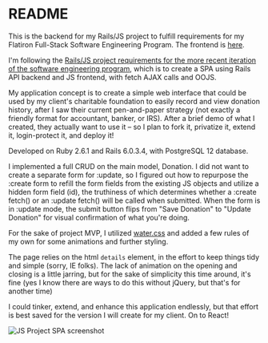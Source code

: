 # README

This is the backend for my Rails/JS project to fulfill requirements for my Flatiron Full-Stack Software Engineering Program. The frontend is [here](https://github.com/s-blais/javascript-portfolio-project-transactions-frontend).

I'm following the [Rails/JS project requirements for the more recent iteration of the software engineering program](https://github.com/learn-co-students/js-spa-project-instructions-online-web-sp-000), which is to create a SPA using Rails API backend and JS frontend, with fetch AJAX calls and OOJS.

My application concept is to create a simple web interface that could be used by my client's charitable foundation to easily record and view donation history, after I saw their current pen-and-paper strategy (not exactly a friendly format for accountant, banker, or IRS). After a brief demo of what I created, they actually want to use it – so I plan to fork it, privatize it, extend it, login-protect it, and deploy it!

Developed on Ruby 2.6.1 and Rails 6.0.3.4, with PostgreSQL 12 database.

I implemented a full CRUD on the main model, Donation. I did not want to create a separate form for :update, so I figured out how to repurpose the :create form to refill the form fields from the existing JS objects and utilize a hidden form field (id), the truthiness of which determines whether a :create fetch() or an :update fetch() will be called when submitted. When the form is in :update mode, the submit button flips from "Save Donation" to "Update Donation" for visual confirmation of what you're doing.

For the sake of project MVP, I utilized [water.css](https://watercss.kognise.dev/) and added a few rules of my own for some animations and further styling.

The page relies on the html `details` element, in the effort to keep things tidy and simple (sorry, IE folks). The lack of animation on the opening and closing is a little jarring, but for the sake of simplicity this time around, it's fine (yes I know there are ways to do this without jQuery, but that's for another time)

I could tinker, extend, and enhance this application endlessly, but that effort is best saved for the version I will create for my client. On to React!

![JS Project SPA screenshot](http://s-blais.com/assets/JS-project-screenshot.png)